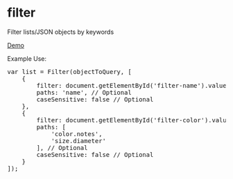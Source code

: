 # filter
Filter lists/JSON objects by keywords

<p><a href="http://codepen.io/clearwavedesigns/pen/emwBmW" target="_blank">Demo</a></p>
<p>Example Use:</p>
<pre>
var list = Filter(objectToQuery, [
	{
		filter: document.getElementById('filter-name').value,
		paths: 'name', // Optional
		caseSensitive: false // Optional
	},
	{
		filter: document.getElementById('filter-color').value,
		paths: [
			'color.notes',
			'size.diameter'
		], // Optional
		caseSensitive: false // Optional
	}
]);
</pre>
